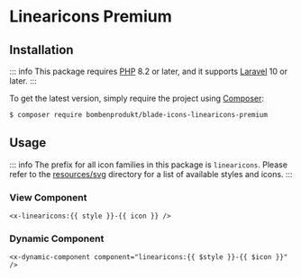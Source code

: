 # Linearicons Premium

## Installation

::: info
This package requires [PHP](https://www.php.net/) 8.2 or later, and it supports [Laravel](https://laravel.com/) 10 or later.
:::

To get the latest version, simply require the project using [Composer](https://getcomposer.org/):

```bash
$ composer require bombenprodukt/blade-icons-linearicons-premium
```

## Usage

::: info
The prefix for all icon families in this package is `linearicons`. Please refer to the [resources/svg](https://github.com/faustbrian/blade-icons-linearicons-premium/tree/main/resources/svg) directory for a list of available styles and icons.
:::

### View Component

```blade
<x-linearicons:{{ style }}-{{ icon }} />
```

### Dynamic Component

```blade
<x-dynamic-component component="linearicons:{{ $style }}-{{ $icon }}" />
```

